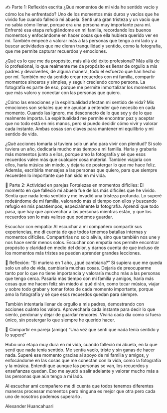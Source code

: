 ✍️ Parte 1: Reflexión escrita
¿Qué momentos de mi vida he sentido vacío y cómo los he enfrentado?
Uno de los momentos más duros y vacíos que he vivido fue cuando falleció mi abuela. Sentí una gran tristeza y un vacío que no sabía cómo llenar, porque era una persona muy importante para mí. Enfrenté esa etapa refugiándome en mi familia, recordando los buenos momentos y enfocándome en hacer cosas que ella hubiera querido ver en mí. También empecé a valorar más a las personas que tengo a mi lado y a buscar actividades que me dieran tranquilidad y sentido, como la fotografía, que me permite capturar recuerdos y emociones.

¿Qué es lo que me da propósito, más allá del éxito profesional?
Más allá de lo profesional, lo que realmente me da propósito es llenar de orgullo a mis padres y devolverles, de alguna manera, todo el esfuerzo que han hecho por mí. También me da sentido crear recuerdos con mi familia, compartir momentos sinceros y simples, y seguir creciendo como persona. La fotografía es parte de eso, porque me permite inmortalizar los momentos que más valoro y conectar con las personas que quiero.

¿Cómo las emociones y la espiritualidad afectan mi sentido de vida?
Mis emociones son señales que me ayudan a entender qué necesito en cada momento. Cuando las ignoro, me desconecto de lo que soy y de lo que realmente importa. La espiritualidad me permite encontrar paz y aceptar que no todo está en mis manos, pero sí puedo decidir cómo vivir y valorar cada instante. Ambas cosas son claves para mantener mi equilibrio y mi sentido de vida.

¿Qué acciones tomaría si tuviera solo un año para vivir con plenitud?
Si solo tuviera un año, dedicaría mucho más tiempo a mi familia. Haría y grabaría más momentos junto a ellos, porque amo la fotografía y sé que esos recuerdos valen más que cualquier cosa material. También viajaría con ellos, haría música sin miedo, y dejaría de postergar lo que me hace feliz. Además, escribiría mensajes a las personas que quiero, para que siempre recuerden lo importante que han sido en mi vida.

💬 Parte 2: Actividad en parejas
Fortalezas en momentos difíciles:
El momento en que falleció mi abuela fue de los más difíciles que he vivido. Sentía que nada tenía sentido y me invadió una tristeza profunda. Lo superé rodeándome de mi familia, valorando más el tiempo con ellos y buscando refugio en mis pasatiempos, especialmente la fotografía. Aprendí que todo pasa, que hay que aprovechar a las personas mientras están, y que los recuerdos son lo más valioso que podemos guardar.

Escuchar con empatía:
Al escuchar a mi compañero compartir sus experiencias, me di cuenta de que todos tenemos batallas internas y momentos difíciles. Compartirlas no solo alivia, sino que también nos une y nos hace sentir menos solos. Escuchar con empatía nos permite encontrar propósito y claridad en medio del dolor, y darnos cuenta de que incluso de los momentos más tristes se pueden aprender grandes lecciones.



📝 Reflexión: “Si muriera en 1 año, ¿qué cambiaría?”
Si supiera que me queda solo un año de vida, cambiaría muchas cosas. Dejaría de preocuparme tanto por lo que no tiene importancia y valoraría mucho más a las personas que tengo cerca. Pasaría más tiempo con mi familia y amigos, haría más cosas que me hacen feliz sin miedo al qué dirán, como tocar música, viajar y sobre todo grabar y tomar fotos de cada momento importante, porque amo la fotografía y sé que esos recuerdos quedan para siempre.

También intentaría llenar de orgullo a mis padres, demostrando con acciones cuánto los valoro. Aprovecharía cada instante para decir lo que siento, perdonar y dejar de guardar rencores. Viviría cada día como si fuera único, sin postergar lo que siempre he querido hacer.

💬 Compartir en pareja (amigo)
“Una vez que sentí que nada tenía sentido y lo superé”

Hubo una etapa muy dura en mi vida, cuando falleció mi abuela, en la que sentí que nada tenía sentido. Me sentía vacío, triste y sin ganas de hacer nada. Superé ese momento gracias al apoyo de mi familia y amigos, y enfocándome en las cosas que me conectan con la vida, como la fotografía y la música. Entendí que aunque las personas se van, los recuerdos y enseñanzas quedan. Eso me ayudó a salir adelante y valorar mucho más a las personas que aún tengo a mi lado.

Al escuchar ami compañero me di cuenta que todos tenemos diferentes maneras processar momentos pero ninguna es mejor que otra pero cada uno de nosotros podemos superarlo .




Alexander Huancahuari
